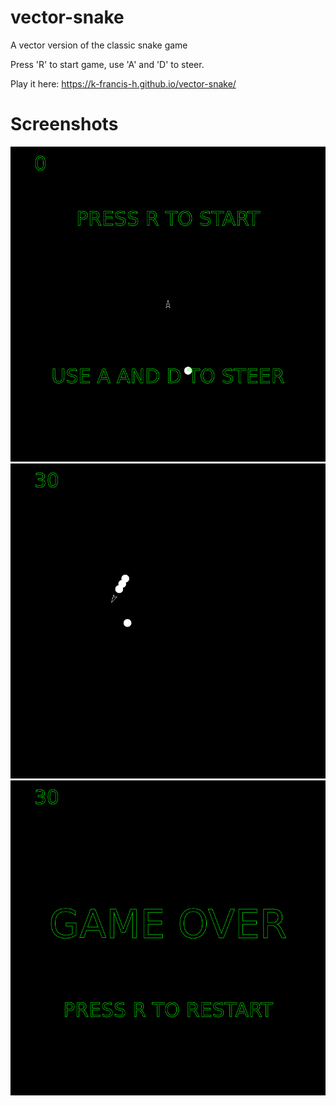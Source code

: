 # vector-snake
A vector version of the classic snake game

Press 'R' to start game, use 'A' and 'D' to steer.

Play it here: https://k-francis-h.github.io/vector-snake/

# Screenshots
![Start Screen](https://github.com/K-Francis-H/vector-snake/blob/main/screenshots/vector_snake_screenshot.png "Start Screen")
![Gameplay Screen](https://github.com/K-Francis-H/vector-snake/blob/main/screenshots/vector_snake_screenshot2.png "Gameplay Screen")
![Gameover Screen](https://github.com/K-Francis-H/vector-snake/blob/main/screenshots/vector_snake_screenshot3.png "Gameover Screen")
